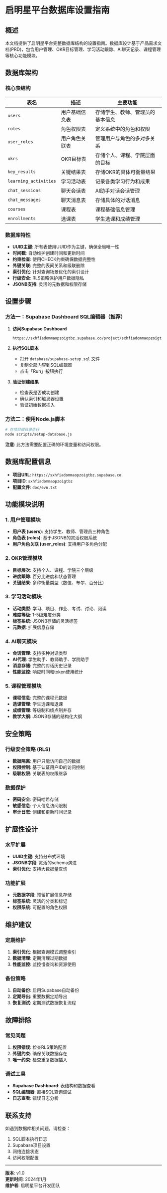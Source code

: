 # 启明星平台数据库设置指南

## 概述

本文档提供了启明星平台完整数据库结构的设置指南。数据库设计基于产品需求文档(PRD)，包含用户管理、OKR目标管理、学习活动跟踪、AI聊天记录、课程管理等核心功能模块。

## 数据库架构

### 核心表结构

| 表名 | 描述 | 主要功能 |
|------|------|----------|
| `users` | 用户基础信息表 | 存储学生、教师、管理员的基本信息 |
| `roles` | 角色权限表 | 定义系统中的角色和权限 |
| `user_roles` | 用户角色关联表 | 管理用户与角色的多对多关系 |
| `okrs` | OKR目标表 | 存储个人、课程、学院层面的目标 |
| `key_results` | 关键结果表 | 存储OKR的具体可衡量结果 |
| `learning_activities` | 学习活动表 | 记录各类学习行为和成果 |
| `chat_sessions` | 聊天会话表 | AI助手对话会话管理 |
| `chat_messages` | 聊天消息表 | 存储具体的对话消息 |
| `courses` | 课程表 | 课程基础信息管理 |
| `enrollments` | 选课表 | 学生选课和成绩管理 |

### 数据库特性

- **UUID主键**: 所有表使用UUID作为主键，确保全局唯一性
- **时间戳**: 自动维护创建时间和更新时间
- **约束检查**: 使用CHECK约束确保数据完整性
- **外键关联**: 完整的表间关系和级联删除
- **索引优化**: 针对查询场景优化的索引设计
- **行级安全**: RLS策略保护用户数据隐私
- **JSONB支持**: 灵活的元数据和权限存储

## 设置步骤

### 方法一：Supabase Dashboard SQL编辑器（推荐）

1. **访问Supabase Dashboard**
   ```
   https://sxhfiadommaopzoigtbz.supabase.co/project/sxhfiadommaopzoigtbz/sql
   ```

2. **执行SQL脚本**
   - 打开 `database/supabase-setup.sql` 文件
   - 复制全部内容到SQL编辑器
   - 点击「Run」按钮执行

3. **验证创建结果**
   - 检查表是否成功创建
   - 确认索引和触发器设置
   - 验证初始数据插入

### 方法二：使用Node.js脚本

```bash
# 在项目根目录执行
node scripts/setup-database.js
```

**注意**: 此方法需要配置正确的环境变量和访问权限。

## 数据库配置信息

- **项目URL**: `https://sxhfiadommaopzoigtbz.supabase.co`
- **项目ID**: `sxhfiadommaopzoigtbz`
- **配置文件**: `doc/evn.txt`

## 功能模块说明

### 1. 用户管理模块

- **用户表 (users)**: 支持学生、教师、管理员三种角色
- **角色表 (roles)**: 基于JSONB的灵活权限系统
- **用户角色关联 (user_roles)**: 支持用户多角色分配

### 2. OKR管理模块

- **目标层次**: 支持个人、课程、学院三个层级
- **进度跟踪**: 百分比进度和状态管理
- **关键结果**: 多种衡量类型（数值、布尔、百分比）

### 3. 学习活动模块

- **活动类型**: 学习、项目、作业、考试、讨论、阅读
- **难度等级**: 1-5级难度分类
- **标签系统**: JSONB存储的灵活标签
- **元数据**: 扩展信息存储

### 4. AI聊天模块

- **会话管理**: 支持多种对话类型
- **AI代理**: 学生助手、教师助手、学院助手
- **消息存储**: 完整的对话历史记录
- **性能监控**: 响应时间和token使用统计

### 5. 课程管理模块

- **课程信息**: 完整的课程元数据
- **选课管理**: 学生选课和退课
- **成绩管理**: 等级制和绩点制并存
- **教学大纲**: JSONB存储的结构化大纲

## 安全策略

### 行级安全策略 (RLS)

- **数据隔离**: 用户只能访问自己的数据
- **权限控制**: 基于认证用户ID的访问控制
- **级联权限**: 关联表的权限继承

### 数据保护

- **密码安全**: 密码哈希存储
- **敏感信息**: 个人信息访问限制
- **审计日志**: 创建和更新时间记录

## 扩展性设计

### 水平扩展

- **UUID主键**: 支持分布式环境
- **JSONB字段**: 灵活的schema演进
- **索引优化**: 支持大数据量查询

### 功能扩展

- **元数据字段**: 预留扩展信息存储
- **标签系统**: 灵活的分类和标记
- **权限系统**: 可配置的角色权限

## 维护建议

### 定期维护

1. **索引优化**: 根据查询模式调整索引
2. **数据清理**: 定期清理过期数据
3. **性能监控**: 监控慢查询和资源使用

### 备份策略

1. **自动备份**: 启用Supabase自动备份
2. **定期导出**: 重要数据定期导出
3. **恢复测试**: 定期测试数据恢复流程

## 故障排除

### 常见问题

1. **权限错误**: 检查RLS策略配置
2. **外键约束**: 确保关联数据存在
3. **唯一约束**: 检查重复数据插入

### 调试工具

- **Supabase Dashboard**: 表结构和数据查看
- **SQL编辑器**: 直接SQL查询调试
- **日志查看**: 错误日志分析

## 联系支持

如遇到数据库相关问题，请检查：
1. SQL脚本执行日志
2. Supabase项目设置
3. 网络连接状态
4. 访问权限配置

---

**版本**: v1.0  
**更新时间**: 2024年1月  
**维护者**: 启明星平台开发团队